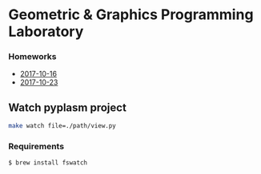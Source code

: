 # Geometric & Graphics Programming Laboratory


### Homeworks
- [2017-10-16](https://github.com/menxit/ggpl/blob/master/2017-10-16/notebook.ipynb)
- [2017-10-23](https://github.com/menxit/ggpl/blob/master/2017-10-23/notebook.ipynb)

## Watch pyplasm project
```sh
make watch file=./path/view.py
```

### Requirements
```sh
$ brew install fswatch
```
